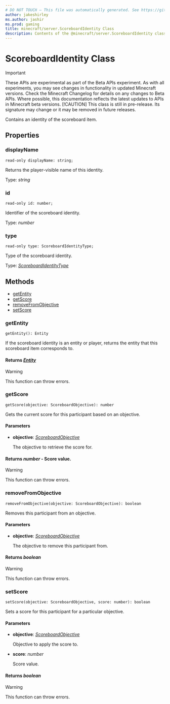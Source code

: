 ```yaml
---
# DO NOT TOUCH — This file was automatically generated. See https://github.com/mojang/minecraftapidocsgenerator to modify descriptions, examples, etc.
author: jakeshirley
ms.author: jashir
ms.prod: gaming
title: minecraft/server.ScoreboardIdentity Class
description: Contents of the @minecraft/server.ScoreboardIdentity class.
---
```

# ScoreboardIdentity Class
>[!IMPORTANT]
>These APIs are experimental as part of the Beta APIs experiment. As with all experiments, you may see changes in functionality in updated Minecraft versions. Check the Minecraft Changelog for details on any changes to Beta APIs. Where possible, this documentation reflects the latest updates to APIs in Minecraft beta versions.
> [!CAUTION]
> This class is still in pre-release.  Its signature may change or it may be removed in future releases.

Contains an identity of the scoreboard item.

## Properties

### **displayName**
`read-only displayName: string;`

Returns the player-visible name of this identity.

Type: *string*

### **id**
`read-only id: number;`

Identifier of the scoreboard identity.

Type: *number*

### **type**
`read-only type: ScoreboardIdentityType;`

Type of the scoreboard identity.

Type: [*ScoreboardIdentityType*](ScoreboardIdentityType.md)

## Methods
- [getEntity](#getentity)
- [getScore](#getscore)
- [removeFromObjective](#removefromobjective)
- [setScore](#setscore)

### **getEntity**
`
getEntity(): Entity
`

If the scoreboard identity is an entity or player, returns the entity that this scoreboard item corresponds to.

#### **Returns** [*Entity*](Entity.md)

> [!WARNING]
> This function can throw errors.

### **getScore**
`
getScore(objective: ScoreboardObjective): number
`

Gets the current score for this participant based on an objective.

#### **Parameters**
- **objective**: [*ScoreboardObjective*](ScoreboardObjective.md)
  
  The objective to retrieve the score for.

#### **Returns** *number* - Score value.

> [!WARNING]
> This function can throw errors.

### **removeFromObjective**
`
removeFromObjective(objective: ScoreboardObjective): boolean
`

Removes this participant from an objective.

#### **Parameters**
- **objective**: [*ScoreboardObjective*](ScoreboardObjective.md)
  
  The objective to remove this participant from.

#### **Returns** *boolean*

> [!WARNING]
> This function can throw errors.

### **setScore**
`
setScore(objective: ScoreboardObjective, score: number): boolean
`

Sets a score for this participant for a particular objective.

#### **Parameters**
- **objective**: [*ScoreboardObjective*](ScoreboardObjective.md)
  
  Objective to apply the score to.
- **score**: *number*
  
  Score value.

#### **Returns** *boolean*

> [!WARNING]
> This function can throw errors.
